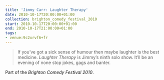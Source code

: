 ```yaml
---
title: 'Jimmy Carr: Laughter Therapy'
date: 2010-10-17T20:00:00+01:00
collection: brighton_comedy_festival_2010
start: 2010-10-17T20:00:00+01:00
end: 2010-10-17T21:00:00+01:00
tags:
- venue:9c2xrvf6+fr
---
```

> If you’ve got a sick sense of humour then maybe laughter is the best medicine. <cite>Laughter Therapy</cite> is Jimmy’s ninth solo show. It’ll be an evening of none stop jokes, gags and banter.

Part of the *Brighton Comedy Festival 2010*.
